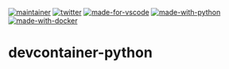 [![maintainer](https://badgen.net/badge/maintainer/bastgau/orange?color=orange&icon=github)](https://gitHub.com/bastgau)
[![twitter](https://badgen.net/badge/twitter/_bastiengautier/?color=orange&icon=twitter)](https://www.twitter.com/_bastiengautier)
[![made-for-vscode](https://badgen.net/badge/Made%20for/VSCode/?color=blue)](https://code.visualstudio.com/)
[![made-with-python](https://badgen.net/badge/Made%20with/Python/?color=blue&icon=python)](https://www.python.org/)
[![made-with-docker](https://badgen.net/badge/Made%20with/Docker/?color=blue&icon=docker)](https://www.docker.com/)

# devcontainer-python
